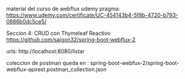 material del curso de webflux udemy pragma: https://www.udemy.com/certificate/UC-454143b4-5f8b-4720-b793-0886b0dc5ce5/

Seccion 4: CRUD con Thymeleaf Reactivo
https://github.com/saigon32/spring-boot-webflux-2

urls:
http://localhost:8080/listar

coleccion de postman queda en :
spring-boot-webfux-2/spring-boot-webflux-apirest.postman_collection.json
